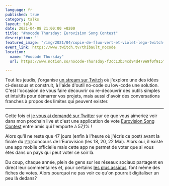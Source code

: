 ```yaml
---
language: fr
published: true
category: talks
layout: talk
date: 2021-04-08 21:00:00 +0200
title: "#nocode Thursday: Eurovision Song Contest"
description: ''
featured_image: "/img/2021/04/copie-de-fluo-vert-et-violet-lego-twitch-banniere.png"
event_link: https://www.twitch.tv/thibault_nocode
location:
  name: "#nocode Thursday"
  url: https://www.notion.so/nocode-Thursday-f3cc13b34cd94d479e9f0f915fc637cc

---
```

Tout les jeudis, j'organise [un stream sur Twitch](http://twitch.tv/thibault_nocode) où j'explore une des idées ci-dessous et construit, à l'aide d'outil no-code ou low-code une solution. C'est l'occasion de vous faire découvrir ou re-découvrir des outils simples et intuitifs pour démarrer vos projets, mais aussi d'avoir des conversations franches à propos des limites qui peuvent exister.

***

Cette fois ci [je vous ai demandé sur Twitter](https://twitter.com/thibaultmilan/status/1378734024315826176?s=20) sur ce que vous aimeriez voir dans mon prochain live et c'est une application de vote [Eurovision Song Contest](https://eurovision.tv/) entre amis qui l'emporte à 57,1% !

Alors qu'il ne reste que 47 jours (enfin à l'heure où j'écris ce post) avant la finale du 🇪🇺concours de l'Eurovision (les 18, 20, 22 Mai). Alors oui, il existe une app mobile officielle mais cette app ne permet de voter que si vous êtes dans un pays qui peut voter ce soir là. 

Du coup, chaque année, plein de gens sur les réseaux sociaux partagent en direct leur commentaires et, pour certains [les plus assidus](https://twitter.com/WillMachinTruc), font même des fiches de votes. Alors pourquoi ne pas voir ce qu'on pourrait digitaliser un peu là dedans?
